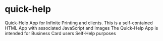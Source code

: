 # quick-help
Quick-Help App for Infinite Printing and clients. 
This is a self-contained HTML App with associated JavaScript and Images
The Quick-Help App is intended for Business Card users Self-Help purposes
